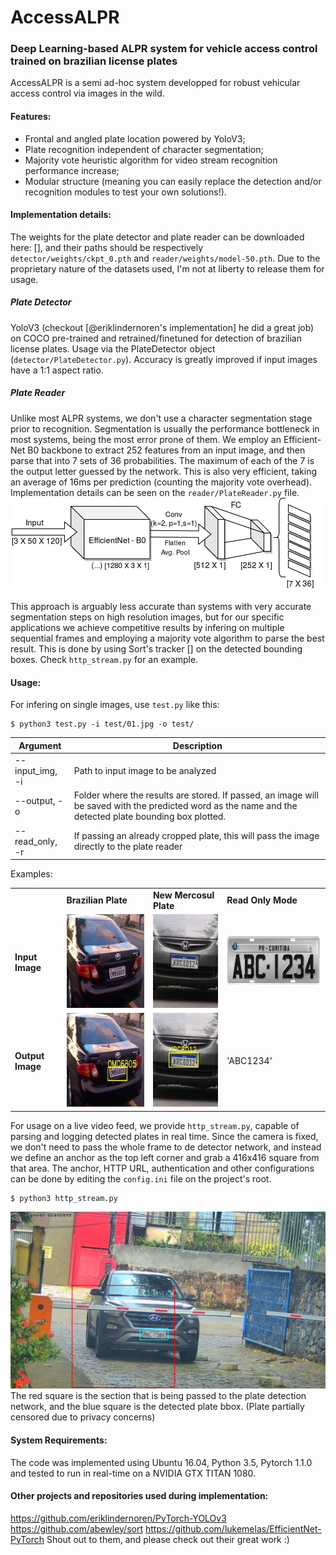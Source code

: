 # AccessALPR
### Deep Learning-based ALPR system for vehicle access control trained on brazilian license plates

AccessALPR is a semi ad-hoc system developped for robust vehicular access control via images in the wild.
#### Features:
  - Frontal and angled plate location powered by YoloV3;
  - Plate recognition independent of character segmentation;
  - Majority vote heuristic algorithm for video stream recognition performance increase;
  - Modular structure (meaning you can easily replace the detection and/or recognition modules to test your own solutions!).

#### Implementation details:
The weights for the plate detector and plate reader can be downloaded here: [], and their paths should be respectively `detector/weights/ckpt_0.pth` and 
`reader/weights/model-50.pth`.
Due to the proprietary nature of the datasets used, I'm not at liberty to release them for usage.

##### Plate Detector
YoloV3 (checkout [@eriklindernoren's implementation] he did a great job) on COCO pre-trained and retrained/finetuned for detection of brazilian license plates. Usage via the PlateDetector object (`detector/PlateDetector.py`). 
Accuracy is greatly improved if input images have a 1:1 aspect ratio.

##### Plate Reader
Unlike most ALPR systems, we don't use a character segmentation stage prior to recognition. Segmentation is usually the performance bottleneck in most systems, being the most error prone of them.
We employ an Efficient-Net B0 backbone to extract 252 features from an input image, and then parse that into 7 sets of 36 probabilities. The maximum of each of the 7 is the output letter guessed by the network. This is also very efficient, taking an average of 16ms per prediction (counting the majority vote overhead). Implementation details can be seen on the `reader/PlateReader.py` file.
![CNN](sample/cnn.png)

This approach is arguably less accurate than systems with very accurate segmentation steps on high resolution images, but for our specific applications we achieve competitive results by infering on multiple sequential frames and employing a majority vote algorithm to parse the best result. This is done by using Sort's tracker [] on the detected bounding boxes. Check `http_stream.py` for an example.

#### Usage:

For infering on single images, use `test.py` like this:
```
$ python3 test.py -i test/01.jpg -o test/
```
| Argument      | Description   |
| -----------   |   ----------- |
| --input_img, -i      | Path to input image to be analyzed       |
| --output, -o   | Folder where the results are stored. If passed, an image will be saved with the predicted word as the name and the detected plate bounding box plotted.        |
| --read_only, -r   | If passing an already cropped plate, this will pass the image directly to the plate reader        |

Examples:

<table>
    <tr>
        <td></td>
        <td><b>Brazilian Plate</b></td>
        <td><b>New Mercosul Plate</b></td>
        <td><b>Read Only Mode</b></td>
    </tr>
    <tr>
        <td><b>Input Image</b></td>
        <td><img src="https://raw.githubusercontent.com/glefundes/AccessALPR/master/sample/01.jpg?raw=true" height="150"  alt="test image 1"></td>
        <td><img src="https://raw.githubusercontent.com/glefundes/AccessALPR/master/sample/02.jpg?raw=true" height="150" alt="test image 2"></td>
        <td><img src="https://raw.githubusercontent.com/glefundes/AccessALPR/master/sample/plate01.jpeg?raw=true" height="80 alt="plate image"></td>
    </tr>
    <tr>
        <td><b>Output Image</b></td>
        <td><img src="https://raw.githubusercontent.com/glefundes/AccessALPR/master/sample/OMD6805.jpg?raw=true" height="150" alt="output 1"></td>
        <td><img src="https://raw.githubusercontent.com/glefundes/AccessALPR/master/sample/KRC8D12.jpg?raw=true" height="150" alt="output 2"></td>
        <td>'ABC1234'</td>
    </tr>
</table>
          
For usage on a live video feed, we provide `http_stream.py`, capable of parsing and logging detected plates in real time. Since the camera is fixed, we don't need to pass the whole frame to de detector network, and instead we define an anchor as the top left corner and grab a 416x416 square from that area. 
The anchor, HTTP URL, authentication and other configurations can be done by editing the `config.ini` file on the project's root.
```
$ python3 http_stream.py
```

![Feed Example](sample/feed_example.png)
The red square is the section that is being passed to the plate detection network, and the blue square is the detected plate bbox. (Plate partially censored due to privacy concerns)

#### System Requirements:
The code was implemented using Ubuntu 16.04, Python 3.5, Pytorch 1.1.0 and tested to run in real-time on a NVIDIA GTX TITAN 1080.

#### Other projects and repositories used during implementation:
https://github.com/eriklindernoren/PyTorch-YOLOv3
https://github.com/abewley/sort
https://github.com/lukemelas/EfficientNet-PyTorch
Shout out to them, and please check out their great work :)
